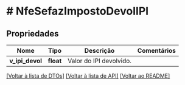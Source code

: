 # # NfeSefazImpostoDevolIPI

## Propriedades

Nome | Tipo | Descrição | Comentários
------------ | ------------- | ------------- | -------------
**v_ipi_devol** | **float** | Valor do IPI devolvido. |

[[Voltar à lista de DTOs]](../../README.md#models) [[Voltar à lista de API]](../../README.md#endpoints) [[Voltar ao README]](../../README.md)
